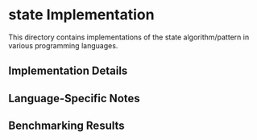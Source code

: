 # state Implementation

This directory contains implementations of the state algorithm/pattern in various programming languages.

## Implementation Details

## Language-Specific Notes

## Benchmarking Results

